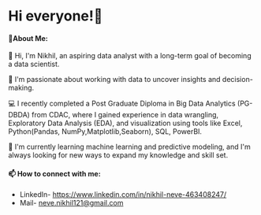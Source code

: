 # Hi everyone!👋
#### 📝About Me: 
🔭 Hi, I'm Nikhil, an aspiring data analyst with a long-term goal of becoming a data scientist.

👀 I'm passionate about working with data to uncover insights and decision-making. 

💻 I recently completed a Post Graduate Diploma in Big Data Analytics (PG-DBDA) from CDAC, where I gained experience in data wrangling, Exploratory Data Analysis (EDA), and visualization using tools like Excel, Python(Pandas, NumPy,Matplotlib,Seaborn), SQL, PowerBI.

🌱 I'm currently learning machine learning and predictive modeling, and I'm always looking for new ways to expand my knowledge and skill set. 

#### 📫 How to connect with me: 
* LinkedIn- https://www.linkedin.com/in/nikhil-neve-463408247/
* Mail- neve.nikhil121@gmail.com



<!--
**NikhilNeve/NikhilNeve** is a ✨ _special_ ✨ repository because its `README.md` (this file) appears on your GitHub profile.

Here are some ideas to get you started:

- 🔭 I’m currently working on ...
- 🌱 I’m currently learning ...
- 👯 I’m looking to collaborate on ...
- 🤔 I’m looking for help with ...
- 💬 Ask me about ...
- 📫 How to reach me: ...
- 😄 Pronouns: ...
- ⚡ Fun fact: ...
-->
